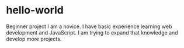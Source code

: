 # hello-world
Beginner project
I am a novice. I have basic experience learning web development and JavaScript. I am trying to expand that knowledge and develop more projects.
